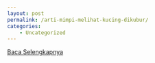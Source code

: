 ```yaml
---
layout: post
permalink: /arti-mimpi-melihat-kucing-dikubur/
categories:
    - Uncategorized
---
```


[Baca Selengkapnya](/05)